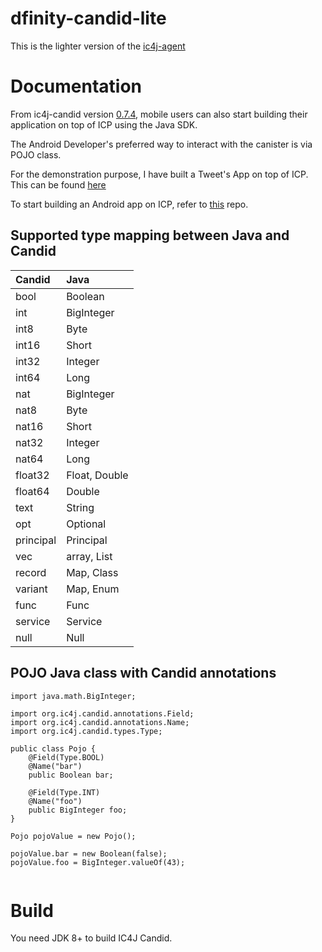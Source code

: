 # dfinity-candid-lite
This is the lighter version of the [ic4j-agent](https://github.com/ic4j/ic4j-candid)

# Documentation
  From ic4j-candid version [0.7.4](https://repo1.maven.org/maven2/org/ic4j/ic4j-candid/0.7.4/), mobile users can also start building their application on top of ICP using the Java SDK.
  
  The Android Developer's preferred way to interact with the canister is via POJO class.
 
  For the demonstration purpose, I have built a Tweet's App on top of ICP. This can be found [here](https://github.com/nikhil5642/ICP-TweetApp)

  To start building an Android app on ICP, refer to [this](https://github.com/nikhil5642/ic4j-agent-lite) repo.

## Supported type mapping between Java and Candid

| Candid      | Java    |
| :---------- | :---------- | 
| bool   | Boolean | 
| int| BigInteger   | 
| int8   | Byte | 
| int16   | Short | 
| int32   | Integer | 
| int64   | Long | 
| nat| BigInteger   | 
| nat8   | Byte | 
| nat16   | Short | 
| nat32   | Integer | 
| nat64   | Long |
| float32   | Float, Double | 
| float64   | Double | 
| text   | String | 
| opt   | Optional | 
| principal   | Principal | 
| vec   | array, List | 
| record   | Map, Class | 
| variant   | Map, Enum | 
| func   | Func | 
| service   | Service | 
| null   |Null | 


## POJO Java class with Candid annotations

```
import java.math.BigInteger;

import org.ic4j.candid.annotations.Field;
import org.ic4j.candid.annotations.Name;
import org.ic4j.candid.types.Type;

public class Pojo {
	@Field(Type.BOOL)
	@Name("bar")
	public Boolean bar;

	@Field(Type.INT)
	@Name("foo")
	public BigInteger foo;
}
```

```
Pojo pojoValue = new Pojo();
				
pojoValue.bar = new Boolean(false);
pojoValue.foo = BigInteger.valueOf(43); 
				
```
# Build

You need JDK 8+ to build IC4J Candid.

